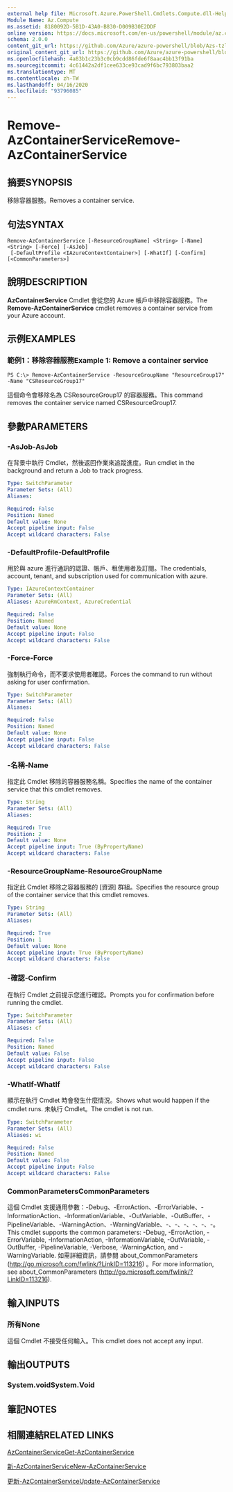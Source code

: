 ```yaml
---
external help file: Microsoft.Azure.PowerShell.Cmdlets.Compute.dll-Help-Help.xml
Module Name: Az.Compute
ms.assetid: 8180092D-5B1D-43A0-B830-D009B30E2DDF
online version: https://docs.microsoft.com/en-us/powershell/module/az.compute/remove-azcontainerservice
schema: 2.0.0
content_git_url: https://github.com/Azure/azure-powershell/blob/Azs-tzl/src/Compute/Compute/help/Remove-AzContainerService.md
original_content_git_url: https://github.com/Azure/azure-powershell/blob/Azs-tzl/src/Compute/Compute/help/Remove-AzContainerService.md
ms.openlocfilehash: 4a83b1c23b3c0cb9cdd86fde6f8aac4bb13f91ba
ms.sourcegitcommit: 4c61442a2df1cee633ce93cad9f6bc793803baa2
ms.translationtype: MT
ms.contentlocale: zh-TW
ms.lasthandoff: 04/16/2020
ms.locfileid: "93796085"
---
```

# <span data-ttu-id="c7e3b-101">Remove-AzContainerService</span><span class="sxs-lookup"><span data-stu-id="c7e3b-101">Remove-AzContainerService</span></span>

## <span data-ttu-id="c7e3b-102">摘要</span><span class="sxs-lookup"><span data-stu-id="c7e3b-102">SYNOPSIS</span></span>
<span data-ttu-id="c7e3b-103">移除容器服務。</span><span class="sxs-lookup"><span data-stu-id="c7e3b-103">Removes a container service.</span></span>

## <span data-ttu-id="c7e3b-104">句法</span><span class="sxs-lookup"><span data-stu-id="c7e3b-104">SYNTAX</span></span>

```
Remove-AzContainerService [-ResourceGroupName] <String> [-Name] <String> [-Force] [-AsJob]
 [-DefaultProfile <IAzureContextContainer>] [-WhatIf] [-Confirm] [<CommonParameters>]
```

## <span data-ttu-id="c7e3b-105">說明</span><span class="sxs-lookup"><span data-stu-id="c7e3b-105">DESCRIPTION</span></span>
<span data-ttu-id="c7e3b-106">**AzContainerService** Cmdlet 會從您的 Azure 帳戶中移除容器服務。</span><span class="sxs-lookup"><span data-stu-id="c7e3b-106">The **Remove-AzContainerService** cmdlet removes a container service from your Azure account.</span></span>

## <span data-ttu-id="c7e3b-107">示例</span><span class="sxs-lookup"><span data-stu-id="c7e3b-107">EXAMPLES</span></span>

### <span data-ttu-id="c7e3b-108">範例1：移除容器服務</span><span class="sxs-lookup"><span data-stu-id="c7e3b-108">Example 1: Remove a container service</span></span>
```
PS C:\> Remove-AzContainerService -ResourceGroupName "ResourceGroup17" -Name "CSResourceGroup17"
```

<span data-ttu-id="c7e3b-109">這個命令會移除名為 CSResourceGroup17 的容器服務。</span><span class="sxs-lookup"><span data-stu-id="c7e3b-109">This command removes the container service named CSResourceGroup17.</span></span>

## <span data-ttu-id="c7e3b-110">參數</span><span class="sxs-lookup"><span data-stu-id="c7e3b-110">PARAMETERS</span></span>

### <span data-ttu-id="c7e3b-111">-AsJob</span><span class="sxs-lookup"><span data-stu-id="c7e3b-111">-AsJob</span></span>
<span data-ttu-id="c7e3b-112">在背景中執行 Cmdlet，然後返回作業來追蹤進度。</span><span class="sxs-lookup"><span data-stu-id="c7e3b-112">Run cmdlet in the background and return a Job to track progress.</span></span>

```yaml
Type: SwitchParameter
Parameter Sets: (All)
Aliases: 

Required: False
Position: Named
Default value: None
Accept pipeline input: False
Accept wildcard characters: False
```

### <span data-ttu-id="c7e3b-113">-DefaultProfile</span><span class="sxs-lookup"><span data-stu-id="c7e3b-113">-DefaultProfile</span></span>
<span data-ttu-id="c7e3b-114">用於與 azure 進行通訊的認證、帳戶、租使用者及訂閱。</span><span class="sxs-lookup"><span data-stu-id="c7e3b-114">The credentials, account, tenant, and subscription used for communication with azure.</span></span>

```yaml
Type: IAzureContextContainer
Parameter Sets: (All)
Aliases: AzureRmContext, AzureCredential

Required: False
Position: Named
Default value: None
Accept pipeline input: False
Accept wildcard characters: False
```

### <span data-ttu-id="c7e3b-115">-Force</span><span class="sxs-lookup"><span data-stu-id="c7e3b-115">-Force</span></span>
<span data-ttu-id="c7e3b-116">強制執行命令，而不要求使用者確認。</span><span class="sxs-lookup"><span data-stu-id="c7e3b-116">Forces the command to run without asking for user confirmation.</span></span>

```yaml
Type: SwitchParameter
Parameter Sets: (All)
Aliases: 

Required: False
Position: Named
Default value: None
Accept pipeline input: False
Accept wildcard characters: False
```

### <span data-ttu-id="c7e3b-117">-名稱</span><span class="sxs-lookup"><span data-stu-id="c7e3b-117">-Name</span></span>
<span data-ttu-id="c7e3b-118">指定此 Cmdlet 移除的容器服務名稱。</span><span class="sxs-lookup"><span data-stu-id="c7e3b-118">Specifies the name of the container service that this cmdlet removes.</span></span>

```yaml
Type: String
Parameter Sets: (All)
Aliases: 

Required: True
Position: 2
Default value: None
Accept pipeline input: True (ByPropertyName)
Accept wildcard characters: False
```

### <span data-ttu-id="c7e3b-119">-ResourceGroupName</span><span class="sxs-lookup"><span data-stu-id="c7e3b-119">-ResourceGroupName</span></span>
<span data-ttu-id="c7e3b-120">指定此 Cmdlet 移除之容器服務的 [資源] 群組。</span><span class="sxs-lookup"><span data-stu-id="c7e3b-120">Specifies the resource group of the container service that this cmdlet removes.</span></span>

```yaml
Type: String
Parameter Sets: (All)
Aliases: 

Required: True
Position: 1
Default value: None
Accept pipeline input: True (ByPropertyName)
Accept wildcard characters: False
```

### <span data-ttu-id="c7e3b-121">-確認</span><span class="sxs-lookup"><span data-stu-id="c7e3b-121">-Confirm</span></span>
<span data-ttu-id="c7e3b-122">在執行 Cmdlet 之前提示您進行確認。</span><span class="sxs-lookup"><span data-stu-id="c7e3b-122">Prompts you for confirmation before running the cmdlet.</span></span>
```yaml
Type: SwitchParameter
Parameter Sets: (All)
Aliases: cf

Required: False
Position: Named
Default value: False
Accept pipeline input: False
Accept wildcard characters: False
```

### <span data-ttu-id="c7e3b-123">-WhatIf</span><span class="sxs-lookup"><span data-stu-id="c7e3b-123">-WhatIf</span></span>
<span data-ttu-id="c7e3b-124">顯示在執行 Cmdlet 時會發生什麼情況。</span><span class="sxs-lookup"><span data-stu-id="c7e3b-124">Shows what would happen if the cmdlet runs.</span></span> <span data-ttu-id="c7e3b-125">未執行 Cmdlet。</span><span class="sxs-lookup"><span data-stu-id="c7e3b-125">The cmdlet is not run.</span></span>
```yaml
Type: SwitchParameter
Parameter Sets: (All)
Aliases: wi

Required: False
Position: Named
Default value: False
Accept pipeline input: False
Accept wildcard characters: False
```

### <span data-ttu-id="c7e3b-126">CommonParameters</span><span class="sxs-lookup"><span data-stu-id="c7e3b-126">CommonParameters</span></span>
<span data-ttu-id="c7e3b-127">這個 Cmdlet 支援通用參數：-Debug、-ErrorAction、-ErrorVariable、-InformationAction、-InformationVariable、-OutVariable、-OutBuffer、-PipelineVariable、-WarningAction、-WarningVariable、-、-、-、-、-、-。</span><span class="sxs-lookup"><span data-stu-id="c7e3b-127">This cmdlet supports the common parameters: -Debug, -ErrorAction, -ErrorVariable, -InformationAction, -InformationVariable, -OutVariable, -OutBuffer, -PipelineVariable, -Verbose, -WarningAction, and -WarningVariable.</span></span> <span data-ttu-id="c7e3b-128">如需詳細資訊，請參閱 about_CommonParameters (http://go.microsoft.com/fwlink/?LinkID=113216) 。</span><span class="sxs-lookup"><span data-stu-id="c7e3b-128">For more information, see about_CommonParameters (http://go.microsoft.com/fwlink/?LinkID=113216).</span></span>

## <span data-ttu-id="c7e3b-129">輸入</span><span class="sxs-lookup"><span data-stu-id="c7e3b-129">INPUTS</span></span>

### <span data-ttu-id="c7e3b-130">所有</span><span class="sxs-lookup"><span data-stu-id="c7e3b-130">None</span></span>
<span data-ttu-id="c7e3b-131">這個 Cmdlet 不接受任何輸入。</span><span class="sxs-lookup"><span data-stu-id="c7e3b-131">This cmdlet does not accept any input.</span></span>

## <span data-ttu-id="c7e3b-132">輸出</span><span class="sxs-lookup"><span data-stu-id="c7e3b-132">OUTPUTS</span></span>

### <span data-ttu-id="c7e3b-133">System.void</span><span class="sxs-lookup"><span data-stu-id="c7e3b-133">System.Void</span></span>

## <span data-ttu-id="c7e3b-134">筆記</span><span class="sxs-lookup"><span data-stu-id="c7e3b-134">NOTES</span></span>

## <span data-ttu-id="c7e3b-135">相關連結</span><span class="sxs-lookup"><span data-stu-id="c7e3b-135">RELATED LINKS</span></span>

[<span data-ttu-id="c7e3b-136">AzContainerService</span><span class="sxs-lookup"><span data-stu-id="c7e3b-136">Get-AzContainerService</span></span>](./Get-AzContainerService.md)

[<span data-ttu-id="c7e3b-137">新-AzContainerService</span><span class="sxs-lookup"><span data-stu-id="c7e3b-137">New-AzContainerService</span></span>](./New-AzContainerService.md)

[<span data-ttu-id="c7e3b-138">更新-AzContainerService</span><span class="sxs-lookup"><span data-stu-id="c7e3b-138">Update-AzContainerService</span></span>](./Update-AzContainerService.md)


